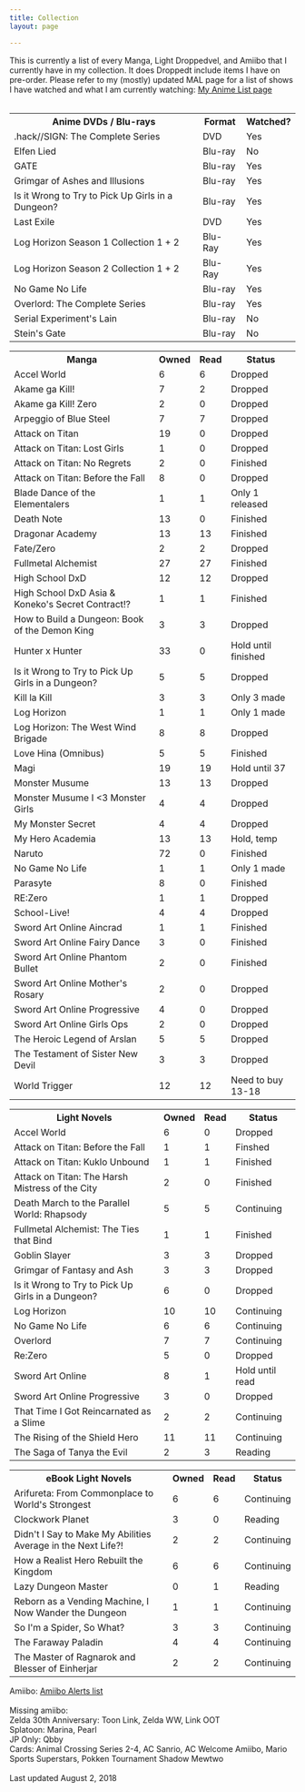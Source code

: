 ```yaml
---
title: Collection
layout: page

---
```

<p>This is currently a list of every Manga, Light Droppedvel, and Amiibo that I currently have in my collection. It does Droppedt include items I have on pre-order. Please refer to my (mostly) updated MAL page for a list of shows I have watched and what I am currently watching:
<a href="https://myanimelist.net/animelist/OtakuShowboat">My Anime List page</a>
<br />
<br />
<table id="Anime">
<tr>
<th>Anime DVDs / Blu-rays</th>
<th>Format</th>
<th>Watched?</th>
</tr>
<tr>
<td>.hack//SIGN: The Complete Series</td>
<td>DVD</td>
<td>Yes</td>
</tr>
<tr>
<td>Elfen Lied</td>
<td>Blu-ray</td>
<td>No</td>
</tr>
<tr>
<td>GATE</td>
<td>Blu-ray</td>
<td>Yes</td>
</tr>
<tr>
<td>Grimgar of Ashes and Illusions</td>
<td>Blu-ray</td>
<td>Yes</td>
</tr>
<tr>
<td>Is it Wrong to Try to Pick Up Girls in a Dungeon?</td>
<td>Blu-ray</td>
<td>Yes</td>
</tr>
<tr>
<td>Last Exile</td>
<td>DVD</td>
<td>Yes</td>
</tr>
<tr>
<td>Log Horizon Season 1 Collection 1 + 2</td>
<td>Blu-Ray</td>
<td>Yes</td>
</tr>
<tr>
<td>Log Horizon Season 2 Collection 1 + 2</td>
<td>Blu-Ray</td>
<td>Yes</td>
</tr>
<tr>
<td>No Game No Life</td>
<td>Blu-ray</td>
<td>Yes</td>
</tr>
<tr>
<td>Overlord: The Complete Series</td>
<td>Blu-ray</td>
<td>Yes</td>
</tr>
<tr>
<td>Serial Experiment's Lain</td>
<td>Blu-ray</td>
<td>No</td>
</tr>
<tr>
<td>Stein's Gate</td>
<td>Blu-ray</td>
<td>No</td>
</tr>
</table>

<table id="Manga">
<tr>
<th>Manga</th>
<th>Owned</th>
<th>Read</th>
<th>Status</th>
</tr>
<tr>
<td>Accel World</td>
<td>6</td>
<td>6</td>
<td>Dropped</td>
</tr>
<tr>
<td>Akame ga Kill!</td>
<td>7</td>
<td>2</td>
<td>Dropped</td>
</tr>
<tr>
<td>Akame ga Kill! Zero</td>
<td>2</td>
<td>0</td>
<td>Dropped</td>
</tr>
<tr>
<td>Arpeggio of Blue Steel</td>
<td>7</td>
<td>7</td>
<td>Dropped</td>
</tr>
<tr>
<td>Attack on Titan</td>
<td>19</td>
<td>0</td>
<td>Dropped</td>
</tr>
<tr>
<td>Attack on Titan: Lost Girls</td>
<td>1</td>
<td>0</td>
<td>Dropped</td>
</tr>
<tr>
<td>Attack on Titan: No Regrets</td>
<td>2</td>
<td>0</td>
<td>Finished</td>
</tr>
<tr>
<td>Attack on Titan: Before the Fall</td>
<td>8</td>
<td>0</td>
<td>Dropped</td>
</tr>
<tr>
<td>Blade Dance of the Elementalers</td>
<td>1</td>
<td>1</td>
<td>Only 1 released</td>
</tr>
<tr>
<td>Death Note</td>
<td>13</td>
<td>0</td>
<td>Finished</td>
</tr>
<tr>
<td>Dragonar Academy</td>
<td>13</td>
<td>13</td>
<td>Finished</td>
</tr>
<tr>
<td>Fate/Zero</td>
<td>2</td>
<td>2</td>
<td>Dropped</td>
</tr>
<tr>
<td>Fullmetal Alchemist</td>
<td>27</td>
<td>27</td>
<td>Finished</td>
</tr>
<tr>
<td>High School DxD</td>
<td>12</td>
<td>12</td>
<td>Dropped</td>
</tr>
<tr>
<td>High School DxD Asia & Koneko's Secret Contract!?</td>
<td>1</td>
<td>1</td>
<td>Finished</td>
</tr>
<tr>
<td>How to Build a Dungeon: Book of the Demon King</td>
<td>3</td>
<td>3</td>
<td>Dropped</td>
</tr>
<tr>
<td>Hunter x Hunter</td>
<td>33</td>
<td>0</td>
<td>Hold until finished</td>
</tr>
<tr>
<td>Is it Wrong to Try to Pick Up Girls in a Dungeon?</td>
<td>5</td>
<td>5</td>
<td>Dropped</td>
</tr>
<tr>
<td>Kill la Kill</td>
<td>3</td>
<td>3</td>
<td>Only 3 made</td>
</tr>
<tr>
<td>Log Horizon</td>
<td>1</td>
<td>1</td>
<td>Only 1 made</td>
</tr>
<tr>
<td>Log Horizon: The West Wind Brigade</td>
<td>8</td>
<td>8</td>
<td>Dropped</td>
</tr>
<tr>
<td>Love Hina (Omnibus)</td>
<td>5</td>
<td>5</td>
<td>Finished</td>
</tr>
<tr>
<td>Magi</td>
<td>19</td>
<td>19</td>
<td>Hold until 37</td>
</tr>
<tr>
<td>Monster Musume</td>
<td>13</td>
<td>13</td>
<td>Dropped</td>
</tr>
<tr>
<td>Monster Musume I <3 Monster Girls</td>
<td>4</td>
<td>4</td>
<td>Dropped</td>
</tr>
<tr>
<td>My Monster Secret</td>
<td>4</td>
<td>4</td>
<td>Dropped</td>
</tr>
<tr>
<td>My Hero Academia</td>
<td>13</td>
<td>13</td>
<td>Hold, temp</td>
</tr>
<tr>
<td>Naruto</td>
<td>72</td>
<td>0</td>
<td>Finished</td>
</tr>
<tr>
<td>No Game No Life</td>
<td>1</td>
<td>1</td>
<td>Only 1 made</td>
</tr>
<tr>
<td>Parasyte</td>
<td>8</td>
<td>0</td>
<td>Finished</td>
</tr>
<tr>
<td>RE:Zero</td>
<td>1</td>
<td>1</td>
<td>Dropped</td>
</tr>
<tr>
<td>School-Live!</td>
<td>4</td>
<td>4</td>
<td>Dropped</td>
</tr>
<tr>
<td>Sword Art Online Aincrad</td>
<td>1</td>
<td>1</td>
<td>Finished</td>
</tr>
<tr>
<td>Sword Art Online Fairy Dance</td>
<td>3</td>
<td>0</td>
<td>Finished</td>
</tr>
<tr>
<td>Sword Art Online Phantom Bullet</td>
<td>2</td>
<td>0</td>
<td>Finished</td>
</tr>
<tr>
<td>Sword Art Online Mother's Rosary</td>
<td>2</td>
<td>0</td>
<td>Dropped</td>
</tr>
<tr>
<td>Sword Art Online Progressive</td>
<td>4</td>
<td>0</td>
<td>Dropped</td>
</tr>
<tr>
<td>Sword Art Online Girls Ops</td>
<td>2</td>
<td>0</td>
<td>Dropped</td>
</tr>
<tr>
<td>The Heroic Legend of Arslan</td>
<td>5</td>
<td>5</td>
<td>Dropped</td>
</tr>
<tr>
<td>The Testament of Sister New Devil</td>
<td>3</td>
<td>3</td>
<td>Dropped</td>
</tr>
<tr>
<td>World Trigger</td>
<td>12</td>
<td>12</td>
<td>Need to buy 13-18</td>
</tr>
</table>

<table id="LNs">
<tr>
<th>Light Novels</th>
<th>Owned</th>
<th>Read</th>
<th>Status</th>
</tr>
<tr>
<td>Accel World</td>
<td>6</td>
<td>0</td>
<td>Dropped</td>
</tr>
<tr>
<td>Attack on Titan: Before the Fall</td>
<td>1</td>
<td>1</td>
<td>Finshed</td>
</tr>
<tr>
<td>Attack on Titan: Kuklo Unbound</td>
<td>1</td>
<td>1</td>
<td>Finished</td>
</tr>
<tr>
<td>Attack on Titan: The Harsh Mistress of the City</td>
<td>2</td>
<td>0</td>
<td>Finished</td>
</tr>
<tr>
<td>Death March to the Parallel World: Rhapsody</td>
<td>5</td>
<td>5</td>
<td>Continuing</td>
</tr>
<tr>
<td>Fullmetal Alchemist: The Ties that Bind</td>
<td>1</td>
<td>1</td>
<td>Finished</td>
</tr>
<tr>
<td>Goblin Slayer</td>
<td>3</td>
<td>3</td>
<td>Dropped</td>
</tr>
<tr>
<td>Grimgar of Fantasy and Ash</td>
<td>3</td>
<td>3</td>
<td>Dropped</td>
</tr>
<tr>
<td>Is it Wrong to Try to Pick Up Girls in a Dungeon?</td>
<td>6</td>
<td>0</td>
<td>Dropped</td>
<tr>
<td>Log Horizon</td>
<td>10</td>
<td>10</td>
<td>Continuing</td>
</tr>
<tr>
<td>No Game No Life</td>
<td>6</td>
<td>6</td>
<td>Continuing</td>
</tr>
<tr>
<td>Overlord</td>
<td>7</td>
<td>7</td>
<td>Continuing</td>
</tr>
<tr>
<td>Re:Zero</td>
<td>5</td>
<td>0</td>
<td>Dropped</td>
</tr>
<tr>
<td>Sword Art Online</td>
<td>8</td>
<td>1</td>
<td>Hold until read</td>
</tr>
<tr>
<td>Sword Art Online Progressive</td>
<td>3</td>
<td>0</td>
<td>Dropped</td>
</tr>
<tr>
<td>That Time I Got Reincarnated as a Slime</td>
<td>2</td>
<td>2</td>
<td>Continuing</td>
</tr>
<tr>
<td>The Rising of the Shield Hero</td>
<td>11</td>
<td>11</td>
<td>Continuing</td>
</tr>
<tr>
<td>The Saga of Tanya the Evil</td>
<td>2</td>
<td>3</td>
<td>Reading</td>
</tr>
</table>

<table id="eBooks">
<tr>
<th>eBook Light Novels</th>
<th>Owned</th>
<th>Read</th>
<th>Status</th>
</tr>
<tr>
<td>Arifureta: From Commonplace to World's Strongest</td>
<td>6</td>
<td>6</td>
<td>Continuing</td>
</tr>
<tr>
<td>Clockwork Planet</td>
<td>3</td>
<td>0</td>
<td>Reading</td>
</tr>
<tr>
<td>Didn't I Say to Make My Abilities Average in the Next Life?!</td>
<td>2</td>
<td>2</td>
<td>Continuing</td>
</tr>
<tr>
<td>How a Realist Hero Rebuilt the Kingdom</td>
<td>6</td>
<td>6</td>
<td>Continuing</td>
</tr>
<tr>
  <td>Lazy Dungeon Master</td>
  <td>0</td>
  <td>1</td>
  <td>Reading</td>
</tr>
<tr>
<td>Reborn as a Vending Machine, I Now Wander the Dungeon</td>
<td>1</td>
<td>1</td>
<td>Continuing</td>
</tr>
<tr>
<td>So I'm a Spider, So What?</td>
<td>3</td>
<td>3</td>
<td>Continuing</td>
</tr>
<tr>
<td>The Faraway Paladin</td>
<td>4</td>
<td>4</td>
<td>Continuing</td>
</tr>
<tr>
<td>The Master of Ragnarok and Blesser of Einherjar</td>
<td>2</td>
<td>2</td>
<td>Continuing</td>
</tr>
</table>

Amiibo:
<a href="https://www.amiiboalerts.com/user/OtakuShowboat" target="_blank" rel="Droppedopener">Amiibo Alerts list</a>
<br />
<br />
Missing amiibo:<br />
Zelda 30th Anniversary: Toon Link, Zelda WW, Link OOT<br />
Splatoon: Marina, Pearl<br />
JP Only: Qbby<br />
Cards: Animal Crossing Series 2-4, AC Sanrio, AC Welcome Amiibo, Mario Sports Superstars, Pokken Tournament Shadow Mewtwo<br />
<br />
Last updated August 2, 2018 </p>